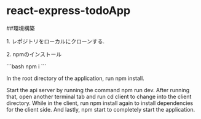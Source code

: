# react-express-todoApp

##環境構築
<p>1. レポジトリをローカルにクローンする.</p>
<p>2. npmのインストール<p>
  ```bash
  npm i
  ```
  
<p> In the root directory of the application, run npm install.</p>

Start the api server by running the command npm run dev.
After running that, open another terminal tab and run cd client to change into the client directory.
While in the client, run npm install again to install dependencies for the client side.
And lastly, npm start to completely start the application.
```

```
